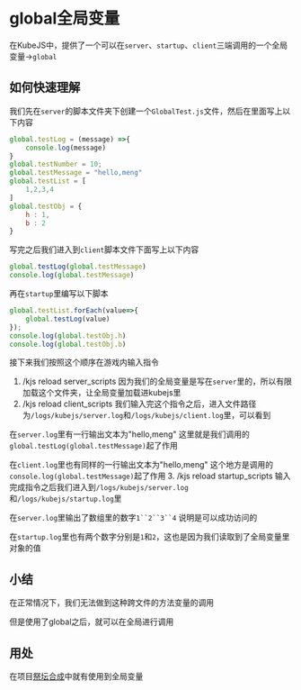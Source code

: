 # global全局变量
在KubeJS中，提供了一个可以在`server`、`startup`、`client`三端调用的一个全局变量->`global`

## 如何快速理解
我们先在`server`的脚本文件夹下创建一个`GlobalTest.js`文件，然后在里面写上以下内容
```js
global.testLog = (message) =>{
    console.log(message)
}
global.testNumber = 10;
global.testMessage = "hello,meng"
global.testList = [
    1,2,3,4
]
global.testObj = {
    h : 1,
    b : 2
}
```

写完之后我们进入到`client`脚本文件下面写上以下内容
```js
global.testLog(global.testMessage)
console.log(global.testMessage)
```

再在`startup`里编写以下脚本
```js
global.testList.forEach(value=>{
    global.testLog(value)
});
console.log(global.testObj.h)
console.log(global.testObj.b)
```

接下来我们按照这个顺序在游戏内输入指令
1. /kjs reload server_scripts
因为我们的全局变量是写在`server`里的，所以有限加载这个文件夹，让全局变量加载进kubejs里
2. /kjs reload client_scripts
我们输入完这个指令之后，进入文件路径为`/logs/kubejs/server.log`和`/logs/kubejs/client.log`里，可以看到

在`server.log`里有一行输出文本为"hello,meng" 这里就是我们调用的`global.testLog(global.testMessage)`起了作用

在`client.log`里也有同样的一行输出文本为"hello,meng" 这个地方是调用的`console.log(global.testMessage)`起了作用
3. /kjs reload startup_scripts
输入完成指令之后我们进入到`/logs/kubejs/server.log`和`/logs/kubejs/startup.log`里

在`server.log`里输出了数组里的数字`1``2``3``4` 说明是可以成功访问的

在`startup.log`里也有两个数字分别是`1`和`2`，这也是因为我们读取到了全局变量里对象的值

## 小结
在正常情况下，我们无法做到这种跨文件的方法变量的调用

但是使用了global之后，就可以在全局进行调用

## 用处
在项目[祭坛合成](../KubeJSProjects/Meng/AltarComposition.md)中就有使用到全局变量